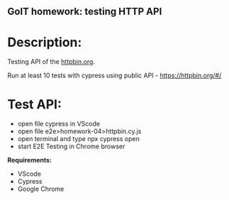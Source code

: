 ## GoIT homework: testing HTTP API
# Description:

Testing API of the [httpbin.org](https://httpbin.org/#/).

Run at least 10 tests with cypress using public API - https://httpbin.org/#/

# Test API:

- open file cypress in VScode
- open file e2e>homework-04>httpbin.cy.js
- open terminal and type npx cypress open
- start E2E Testing in Chrome browser

__Requirements:__

- VScode
- Cypress
- Google Chrome